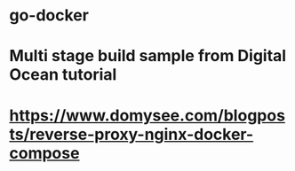 # go-docker
# Multi stage build sample from Digital Ocean tutorial
# https://www.domysee.com/blogposts/reverse-proxy-nginx-docker-compose

